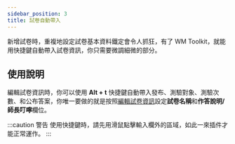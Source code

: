```yaml
---
sidebar_position: 3
title: 試卷自動帶入
---
```


新增試卷時，重複地設定試卷基本資料鐵定會令人抓狂，有了 WM Toolkit，就能用快捷鍵自動帶入試卷資訊，你只需要微調細微的部分。

## 使用說明

編輯試卷資訊時，你可以使用 **Alt + t** 快捷鍵自動帶入發布、測驗對象、測驗次數、和公布答案，你唯一要做的就是按照[編輯試卷資訊](../past-exam/create-test.md#%E7%B7%A8%E8%BC%AF%E8%A9%A6%E5%8D%B7%E8%B3%87%E8%A8%8A)設定**試卷名稱**和**作答說明/師長叮嚀**欄位。

:::caution 警告
使用快捷鍵時，請先用滑鼠點擊輸入欄外的區域，如此一來插件才能正常運作。
:::
